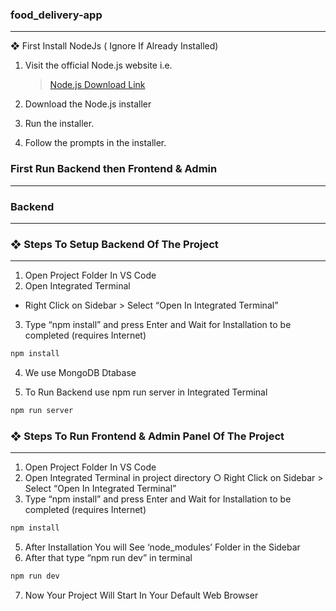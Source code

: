 ### food_delivery-app
---

❖ First Install NodeJs ( Ignore If Already Installed)

1. Visit the official Node.js website i.e.

   >[Node.js Download Link](https://nodejs.org/en/download/)
   
3. Download the Node.js installer
   
4. Run the installer.
  
5. Follow the prompts in the installer.

### First Run Backend then Frontend & Admin

---
### Backend

---

### ❖ Steps To Setup Backend Of The Project

---

1. Open Project Folder In VS Code
2. Open Integrated Terminal
- Right Click on Sidebar > Select “Open In Integrated
Terminal”
3. Type “npm install” and press Enter and Wait for
Installation to be completed (requires Internet)

```bash
npm install
```

4. We use MongoDB Dtabase

5. To Run Backend use npm run server in Integrated Terminal

```bash
npm run server
```

### ❖ Steps To Run Frontend & Admin Panel Of The Project

---

1. Open Project Folder In VS Code
2. Open Integrated Terminal in project directory
○ Right Click on Sidebar > Select “Open In Integrated
Terminal”
3. Type “npm install” and press Enter and Wait for
Installation to be completed (requires Internet)

```bash
npm install
```

5. After Installation You will See ‘node_modules’ Folder in
the Sidebar
6. After that type “npm run dev” in terminal

```bash
npm run dev
```

7. Now Your Project Will Start In Your Default Web Browser
